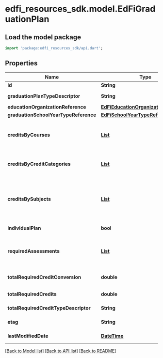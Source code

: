 # edfi_resources_sdk.model.EdFiGraduationPlan

## Load the model package
```dart
import 'package:edfi_resources_sdk/api.dart';
```

## Properties
Name | Type | Description | Notes
------------ | ------------- | ------------- | -------------
**id** | **String** |  | [optional] 
**graduationPlanTypeDescriptor** | **String** | The type of academic plan the student is following for graduation. | 
**educationOrganizationReference** | [**EdFiEducationOrganizationReference**](EdFiEducationOrganizationReference.md) |  | 
**graduationSchoolYearTypeReference** | [**EdFiSchoolYearTypeReference**](EdFiSchoolYearTypeReference.md) |  | 
**creditsByCourses** | [**List<EdFiGraduationPlanCreditsByCourse>**](EdFiGraduationPlanCreditsByCourse.md) | An unordered collection of graduationPlanCreditsByCourses. The total credits required for graduation by taking a specific course, or by taking one or more from a set of courses. | [optional] [default to const []]
**creditsByCreditCategories** | [**List<EdFiGraduationPlanCreditsByCreditCategory>**](EdFiGraduationPlanCreditsByCreditCategory.md) | An unordered collection of graduationPlanCreditsByCreditCategories. The total credits required for graduation based on the credit category. | [optional] [default to const []]
**creditsBySubjects** | [**List<EdFiGraduationPlanCreditsBySubject>**](EdFiGraduationPlanCreditsBySubject.md) | An unordered collection of graduationPlanCreditsBySubjects. The total credits required in subject to graduate. Only those courses identified as a high school course requirement are eligible to meet subject credit requirements. | [optional] [default to const []]
**individualPlan** | **bool** | An indicator of whether the graduation plan is tailored for an individual. | [optional] 
**requiredAssessments** | [**List<EdFiGraduationPlanRequiredAssessment>**](EdFiGraduationPlanRequiredAssessment.md) | An unordered collection of graduationPlanRequiredAssessments. The assessments and associated required score and performance level needed to satisfy graduation requirements. | [optional] [default to const []]
**totalRequiredCreditConversion** | **double** | Conversion factor that when multiplied by the number of credits is equivalent to Carnegie units. | [optional] 
**totalRequiredCredits** | **double** | The value of credits or units of value awarded for the completion of a course. | 
**totalRequiredCreditTypeDescriptor** | **String** | The type of credits or units of value awarded for the completion of a course. | [optional] 
**etag** | **String** | A unique system-generated value that identifies the version of the resource. | [optional] 
**lastModifiedDate** | [**DateTime**](DateTime.md) | The date and time the resource was last modified. | [optional] 

[[Back to Model list]](../README.md#documentation-for-models) [[Back to API list]](../README.md#documentation-for-api-endpoints) [[Back to README]](../README.md)


